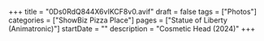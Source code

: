 +++
title = "0Ds0RdQ844X6vIKCF8v0.avif"
draft = false
tags = ["Photos"]
categories = ["ShowBiz Pizza Place"]
pages = ["Statue of Liberty (Animatronic)"]
startDate = ""
description = "Cosmetic Head (2024)"
+++
